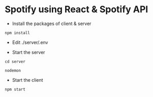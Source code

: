 
<h1>
  Spotify using React & Spotify API
</h1>


* Install the packages of client & server
```
npm install
```

* Edit ./server/.env


* Start the server
```
cd server
```

```
nodemon
```

* Start the client
```
npm start
```

